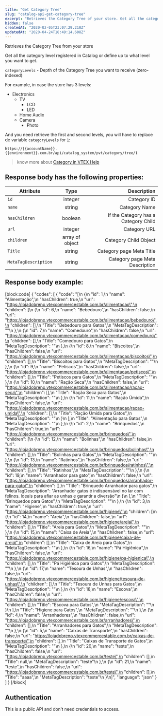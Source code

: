 ```yaml
---
title: "Get Category Tree"
slug: "catalog-api-get-category-tree"
excerpt: "Retrieves the Category Tree of your store. Get all the category levels registered in the Catalog or define the level up to which you want to get."
hidden: false
createdAt: "2020-02-05T23:07:29.210Z"
updatedAt: "2020-04-24T18:49:14.608Z"
---
```

Retrieves the Category Tree from your store

Get all the category level registered in Catalog or define up to what level you want to get.

`categoryLevels` - Depth of the Category Tree you want to receive (zero-indexed)

For example, in case the store has 3 levels:


- Electronics  
   - TV  
      - LCD  
      - LED  
  - Home Audio  
  - Camera  
    - Photo  


And you need retrieve the first and second levels, you will have to replace de variable `categoryLevels` for `1`:

`https://{{accountName}}.{{environment}}.com.br/api/catalog_system/pvt/category/tree/1`
 



> know more about [Category in VTEX Help](https://help.vtex.com/search?page=1&q=Category)





## Response body has the following properties:


| Attribute    | Type        | Description |
| --------------- |:---------:| -------------------------------------------------------------------------------------------:|
| `id` | integer | Category ID|
| `name` | string      |  Category Name |
| `hasChildren` | boolean    | If the Category has a Category Child  |
| `url`  | integer | Category URL |
| `children` | array of object  | Category Child Object |
| `Title` | string | Category page Meta Title |
| `MetaTagDescription` | string | Category page Meta Description |


## Response body example:
[block:code]
{
  "codes": [
    {
      "code": "[\n    {\n        \"id\": 1,\n        \"name\": \"Alimentação\",\n        \"hasChildren\": true,\n        \"url\": \"https://lojadobreno.vtexcommercestable.com.br/alimentacao\",\n        \"children\": [\n            {\n                \"id\": 6,\n                \"name\": \"Bebedouro\",\n                \"hasChildren\": false,\n                \"url\": \"https://lojadobreno.vtexcommercestable.com.br/alimentacao/bebedouro\",\n                \"children\": [],\n                \"Title\": \"Bebedouro para Gatos\",\n                \"MetaTagDescription\": \"\"\n            },\n            {\n                \"id\": 7,\n                \"name\": \"Comedouro\",\n                \"hasChildren\": false,\n                \"url\": \"https://lojadobreno.vtexcommercestable.com.br/alimentacao/comedouro\",\n                \"children\": [],\n                \"Title\": \"Comedouro para Gatos\",\n                \"MetaTagDescription\": \"\"\n            },\n            {\n                \"id\": 8,\n                \"name\": \"Biscoitos\",\n                \"hasChildren\": false,\n                \"url\": \"https://lojadobreno.vtexcommercestable.com.br/alimentacao/biscoitos\",\n                \"children\": [],\n                \"Title\": \"Biscoitos para Gatos\",\n                \"MetaTagDescription\": \"\"\n            },\n            {\n                \"id\": 9,\n                \"name\": \"Petiscos\",\n                \"hasChildren\": false,\n                \"url\": \"https://lojadobreno.vtexcommercestable.com.br/alimentacao/petiscos\",\n                \"children\": [],\n                \"Title\": \"Petiscos para Gatos\",\n                \"MetaTagDescription\": \"\"\n            },\n            {\n                \"id\": 10,\n                \"name\": \"Ração Seca\",\n                \"hasChildren\": false,\n                \"url\": \"https://lojadobreno.vtexcommercestable.com.br/alimentacao/racao-seca\",\n                \"children\": [],\n                \"Title\": \"Ração Seca para Gatos\",\n                \"MetaTagDescription\": \"\"\n            },\n            {\n                \"id\": 11,\n                \"name\": \"Ração Úmida\",\n                \"hasChildren\": false,\n                \"url\": \"https://lojadobreno.vtexcommercestable.com.br/alimentacao/racao-umida\",\n                \"children\": [],\n                \"Title\": \"Ração Úmida para Gatos\",\n                \"MetaTagDescription\": \"\"\n            }\n        ],\n        \"Title\": \"Alimentação para Gatos\",\n        \"MetaTagDescription\": \"\"\n    },\n    {\n        \"id\": 2,\n        \"name\": \"Brinquedos\",\n        \"hasChildren\": true,\n        \"url\": \"https://lojadobreno.vtexcommercestable.com.br/brinquedos\",\n        \"children\": [\n            {\n                \"id\": 12,\n                \"name\": \"Bolinhas\",\n                \"hasChildren\": false,\n                \"url\": \"https://lojadobreno.vtexcommercestable.com.br/brinquedos/bolinhas\",\n                \"children\": [],\n                \"Title\": \"Bolinhas para Gatos\",\n                \"MetaTagDescription\": \"\"\n            },\n            {\n                \"id\": 13,\n                \"name\": \"Ratinhos\",\n                \"hasChildren\": false,\n                \"url\": \"https://lojadobreno.vtexcommercestable.com.br/brinquedos/ratinhos\",\n                \"children\": [],\n                \"Title\": \"Ratinhos\",\n                \"MetaTagDescription\": \"\"\n            },\n            {\n                \"id\": 19,\n                \"name\": \"Arranhador para gato\",\n                \"hasChildren\": false,\n                \"url\": \"https://lojadobreno.vtexcommercestable.com.br/brinquedos/arranhador-para-gato\",\n                \"children\": [],\n                \"Title\": \"Brinquedo Arranhador para gatos\",\n                \"MetaTagDescription\": \"Arranhador gatos é indispensável no lar com felinos. Ideais para afiar as unhas e garantir a diversão\"\n            }\n        ],\n        \"Title\": \"Brinquedos para Gatos\",\n        \"MetaTagDescription\": \"\"\n    },\n    {\n        \"id\": 3,\n        \"name\": \"Higiene\",\n        \"hasChildren\": true,\n        \"url\": \"https://lojadobreno.vtexcommercestable.com.br/higiene\",\n        \"children\": [\n            {\n                \"id\": 14,\n                \"name\": \"Areia\",\n                \"hasChildren\": false,\n                \"url\": \"https://lojadobreno.vtexcommercestable.com.br/higiene/areia\",\n                \"children\": [],\n                \"Title\": \"Areia para Gatos\",\n                \"MetaTagDescription\": \"\"\n            },\n            {\n                \"id\": 15,\n                \"name\": \"Caixa de Areia\",\n                \"hasChildren\": false,\n                \"url\": \"https://lojadobreno.vtexcommercestable.com.br/higiene/caixa-de-areia\",\n                \"children\": [],\n                \"Title\": \"Caixa de Areia para Gatos\",\n                \"MetaTagDescription\": \"\"\n            },\n            {\n                \"id\": 16,\n                \"name\": \"Pá Higiênica\",\n                \"hasChildren\": false,\n                \"url\": \"https://lojadobreno.vtexcommercestable.com.br/higiene/pa-higienica\",\n                \"children\": [],\n                \"Title\": \"Pá Higiênica para Gatos\",\n                \"MetaTagDescription\": \"\"\n            },\n            {\n                \"id\": 17,\n                \"name\": \"Tesoura de Unhas\",\n                \"hasChildren\": false,\n                \"url\": \"https://lojadobreno.vtexcommercestable.com.br/higiene/tesoura-de-unhas\",\n                \"children\": [],\n                \"Title\": \"Tesoura de Unhas para Gatos\",\n                \"MetaTagDescription\": \"\"\n            },\n            {\n                \"id\": 18,\n                \"name\": \"Escova\",\n                \"hasChildren\": false,\n                \"url\": \"https://lojadobreno.vtexcommercestable.com.br/higiene/escova\",\n                \"children\": [],\n                \"Title\": \"Escova para Gatos\",\n                \"MetaTagDescription\": \"\"\n            }\n        ],\n        \"Title\": \"Higiene para Gatos\",\n        \"MetaTagDescription\": \"\"\n    },\n    {\n        \"id\": 4,\n        \"name\": \"Arranhadores\",\n        \"hasChildren\": false,\n        \"url\": \"https://lojadobreno.vtexcommercestable.com.br/arranhadores\",\n        \"children\": [],\n        \"Title\": \"Arranhadores para Gatos\",\n        \"MetaTagDescription\": \"\"\n    },\n    {\n        \"id\": 5,\n        \"name\": \"Caixas de Transporte\",\n        \"hasChildren\": false,\n        \"url\": \"https://lojadobreno.vtexcommercestable.com.br/caixas-de-transporte\",\n        \"children\": [],\n        \"Title\": \"Caixas de Transporte de Gatos\",\n        \"MetaTagDescription\": \"\"\n    },\n    {\n        \"id\": 20,\n        \"name\": \"teste\",\n        \"hasChildren\": false,\n        \"url\": \"https://lojadobreno.vtexcommercestable.com.br/teste\",\n        \"children\": [],\n        \"Title\": null,\n        \"MetaTagDescription\": \"teste\"\n    },\n    {\n        \"id\": 21,\n        \"name\": \"teste\",\n        \"hasChildren\": false,\n        \"url\": \"https://lojadobreno.vtexcommercestable.com.br/teste\",\n        \"children\": [],\n        \"Title\": \"aaaa\",\n        \"MetaTagDescription\": \"teste\"\n    }\n]",
      "language": "json"
    }
  ]
}
[/block]
## Authentication

This is a public API and don't need credentials to access.